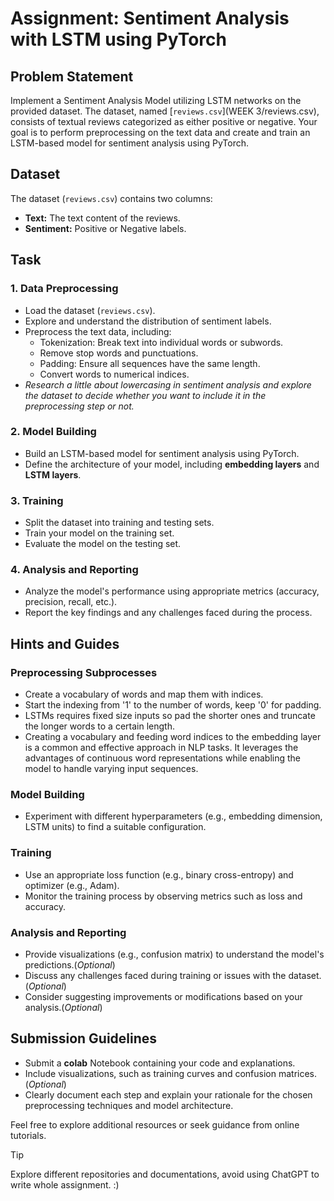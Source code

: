 # Assignment: Sentiment Analysis with LSTM using PyTorch

## Problem Statement

Implement a Sentiment Analysis Model utilizing LSTM networks on the provided dataset. The dataset, named [`reviews.csv`](WEEK 3/reviews.csv), consists of textual reviews categorized as either positive or negative. Your goal is to perform preprocessing on the text data and create and train an LSTM-based model for sentiment analysis using PyTorch.

## Dataset

The dataset (`reviews.csv`) contains two columns:
- **Text:** The text content of the reviews.
- **Sentiment:** Positive or Negative labels.

## Task

### 1. Data Preprocessing

- Load the dataset (`reviews.csv`).
- Explore and understand the distribution of sentiment labels.
- Preprocess the text data, including:
    - Tokenization: Break text into individual words or subwords.
    - Remove stop words and punctuations.
    - Padding: Ensure all sequences have the same length.
    - Convert words to numerical indices.
- _Research a little about lowercasing in sentiment analysis and explore the dataset to decide whether you want to include it in the preprocessing step or not._

### 2. Model Building

- Build an LSTM-based model for sentiment analysis using PyTorch.
- Define the architecture of your model, including **embedding layers** and **LSTM layers**.

### 3. Training

- Split the dataset into training and testing sets.
- Train your model on the training set.
- Evaluate the model on the testing set.

### 4. Analysis and Reporting

- Analyze the model's performance using appropriate metrics (accuracy, precision, recall, etc.).
- Report the key findings and any challenges faced during the process.

## Hints and Guides

### Preprocessing Subprocesses

- Create a vocabulary of words and map them with indices.
- Start the indexing from '1' to the number of words, keep '0' for padding.
- LSTMs requires fixed size inputs so pad the shorter ones and truncate the longer words to a certain length.
- Creating a vocabulary and feeding word indices to the embedding layer is a common and effective approach in NLP tasks. It leverages the advantages of continuous word representations while enabling the model to handle varying input sequences.

### Model Building

- Experiment with different hyperparameters (e.g., embedding dimension, LSTM units) to find a suitable configuration.

### Training

- Use an appropriate loss function (e.g., binary cross-entropy) and optimizer (e.g., Adam).
- Monitor the training process by observing metrics such as loss and accuracy.

### Analysis and Reporting

- Provide visualizations (e.g., confusion matrix) to understand the model's predictions.(_Optional_)
- Discuss any challenges faced during training or issues with the dataset.(_Optional_)
- Consider suggesting improvements or modifications based on your analysis.(_Optional_)

## Submission Guidelines

- Submit a **colab** Notebook containing your code and explanations.
- Include visualizations, such as training curves and confusion matrices.(_Optional_)
- Clearly document each step and explain your rationale for the chosen preprocessing techniques and model architecture.

Feel free to explore additional resources or seek guidance from online tutorials. 
> [!TIP]
> Explore different repositories and documentations, avoid using ChatGPT to write whole assignment. :)
